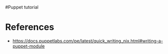 #Puppet tutorial

# References
- https://docs.puppetlabs.com/pe/latest/quick_writing_nix.html#writing-a-puppet-module
